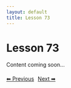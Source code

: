 ```yaml
---
layout: default
title: Lesson 73
---
```


# Lesson 73

Content coming soon...

<div style="margin-top: 20px;">
<a href="/docs/Advanced/Lessons/lesson_72.md" style="margin-right: 10px;">⬅ Previous</a><a href="/docs/Advanced/Lessons/lesson_74.md">Next ➡</a>
</div>
